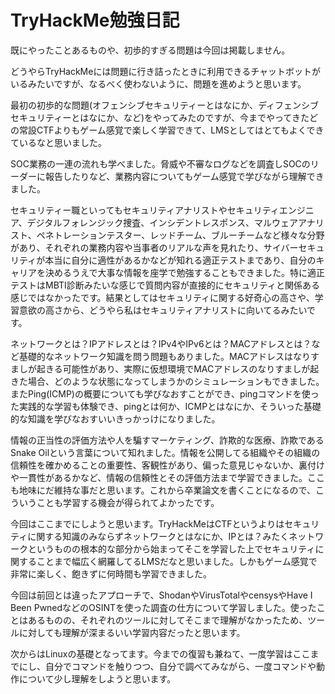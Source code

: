 # TryHackMe勉強日記



既にやったことあるものや、初歩的すぎる問題は今回は掲載しません。



どうやらTryHackMeには問題に行き詰ったときに利用できるチャットボットがいるみたいですが、なるべく使わないように、問題を進めようと思います。



最初の初歩的な問題(オフェンシブセキュリティーとはなにか、ディフェンシブセキュリティーとはなにか、など)をやってみたのですが、今までやってきたどの常設CTFよりもゲーム感覚で楽しく学習できて、LMSとしてはとてもよくできているなと思いました。



SOC業務の一連の流れも学べました。脅威や不審なログなどを調査しSOCのリーダーに報告したりなど、業務内容についてもゲーム感覚で学びながら理解できました。



セキュリティー職といってもセキュリティアナリストやセキュリティエンジニア、デジタルフォレンジック捜査、インシデントレスポンス、マルウェアアナリスト、ペネトレーションテスター、レッドチーム、ブルーチームなど様々な分野があり、それぞれの業務内容や当事者のリアルな声を見れたり、サイバーセキュリティが本当に自分に適性があるかなどが知れる適正テストまであり、自分のキャリアを決めるうえで大事な情報を座学で勉強することもできました。特に適正テストはMBTI診断みたいな感じで質問内容が直接的にセキュリティと関係ある感じではなかったです。結果としてはセキュリティに関する好奇心の高さや、学習意欲の高さから、どうやら私はセキュリティアナリストに向いてるみたいです。



ネットワークとは？IPアドレスとは？IPv4やIPv6とは？MACアドレスとは？など基礎的なネットワーク知識を問う問題もありました。MACアドレスはなりすましが起きる可能性があり、実際に仮想環境でMACアドレスのなりすましが起きた場合、どのような状態になってしまうかのシミュレーションもできました。またPing(ICMP)の概要についても学びなおすことができ、pingコマンドを使った実践的な学習も体験でき、pingとは何か、ICMPとはなにか、そういった基礎的な知識を学びなおすいいきっかっけになりました。



情報の正当性の評価方法や人を騙すマーケティング、詐欺的な医療、詐欺であるSnake Oilという言葉について知れました。情報を公開してる組織やその組織の信頼性を確かめることの重要性、客観性があり、偏った意見じゃないか、裏付けや一貫性があるかなど、情報の信頼性とその評価方法まで学習できました。ここも地味にだ維持な事だと思います。これから卒業論文を書くことになるので、こういうことも学習する機会が得られてよかったです。



今回はここまでにしようと思います。TryHackMeはCTFというよりはセキュリティに関する知識のみならずネットワークとはなにか、IPとは？みたくネットワークというものの根本的な部分から始まってそこを学習した上でセキュリティに関することまで幅広く網羅してるLMSだなと思いました。しかもゲーム感覚で非常に楽しく、飽きずに何時間も学習できました。


今回は前回とは違ったアプローチで、ShodanやVirusTotalやcensysやHave I Been PwnedなどのOSINTを使った調査の仕方について学習しました。使ったことはあるものの、それぞれのツールに対してそこまで理解がなかったため、ツールに対しても理解が深まるいい学習内容だったと思います。

次からはLinuxの基礎となってます。今までの復習も兼ねて、一度学習はここまでにし、自分でコマンドを触りつつ、自分で調べてみながら、一度コマンドや動作について少し理解をしようと思います。

